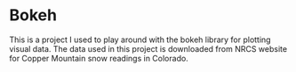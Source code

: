 # Bokeh

This is a project I used to play around with the bokeh library for plotting visual data.
The data used in this project is downloaded from NRCS website for Copper Mountain snow readings in Colorado.
